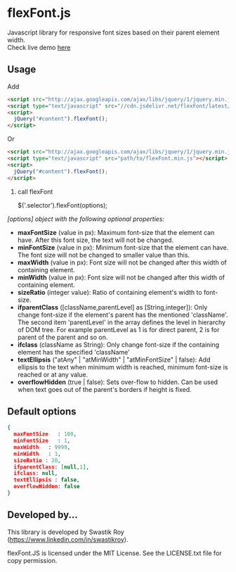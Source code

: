 # flexFont.js
Javascript library for responsive font sizes based on their parent element width.<br />
Check live demo [here](https://jsfiddle.net/royswastik/asakpm29/1/embedded/result/)
## Usage
Add
```html
<script src="http://ajax.googleapis.com/ajax/libs/jquery/1/jquery.min.js"></script>
<script type="text/javascript" src="//cdn.jsdelivr.net/flexFont/latest/flexFont.min.js"></script>
<script>
  jQuery("#content").flexFont();
</script>
```
Or

```html
<script src="http://ajax.googleapis.com/ajax/libs/jquery/1/jquery.min.js"></script>
<script type="text/javascript" src="path/to/flexFont.min.js"></script>
<script>
  jQuery("#content").flexFont();
</script>
```

1. call flexFont

    $('.selector').flexFont(options);
    
*[options] object with the following optional properties:*

- **maxFontSize** (value in px): Maximum font-size that the element can have. After this font size, the text will not be changed.
- **minFontSize** (value in px): Minimum font-size that the element can have. The font size will not be changed to smaller value than this.
- **maxWidth** (value in px): Font size will not be changed after this width of containing element. 
- **minWidth** (value in px): Font size will not be changed after this width of containing element. 
- **sizeRatio** (integer value): Ratio of containing element's width to font-size.
- **ifparentClass** ([className,parentLevel] as [String,integer]): Only change font-size if the element's parent has the mentioned 'className'. The second item 'parentLevel' in the array defines the level in hierarchy of DOM tree. For example parentLevel as 1 is for direct parent, 2 is for parent of the parent and so on. 
- **ifclass** (className as String): Only change font-size if the containing element has the specified 'className'
- **textEllipsis** ("atAny" | "atMinWidth" | "atMinFontSize" | false): Add ellipsis to the text when minimum width is reached, minimum font-size is reached or at any value.
- **overflowHidden** (true | false): Sets over-flow to hidden. Can be used when text goes out of the parent's borders if height is fixed.
    
    
## Default options
```json
{
  maxFontSize   : 100,
  minFontSize   : 1,
  maxWidth   : 9999,
  minWidth   : 1,
  sizeRatio : 20,
  ifparentClass: [null,1],
  ifclass: null,
  textEllipsis : false,
  overflowHidden: false
}
```


## Developed by... ##

This library is developed by Swastik Roy (https://www.linkedin.com/in/swastikroy).

flexFont.JS is licensed under the MIT License. See the LICENSE.txt file for copy permission.
